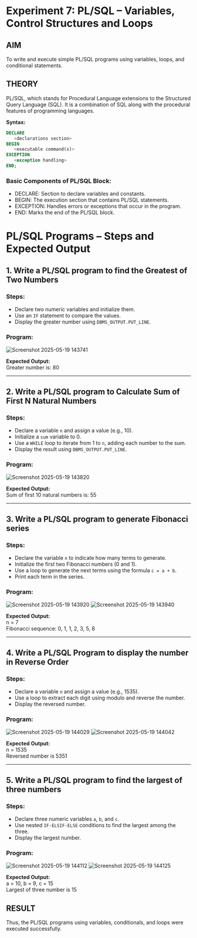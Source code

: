 # Experiment 7: PL/SQL – Variables, Control Structures and Loops

## AIM
To write and execute simple PL/SQL programs using variables, loops, and conditional statements.


## THEORY

PL/SQL, which stands for Procedural Language extensions to the Structured Query Language (SQL). It is a combination of SQL along with the procedural features of programming languages.

**Syntax:**
```sql
DECLARE 
   <declarations section> 
BEGIN 
   <executable command(s)>
EXCEPTION 
   <exception handling> 
END;
```

### Basic Components of PL/SQL Block:
- DECLARE: Section to declare variables and constants.
- BEGIN: The execution section that contains PL/SQL statements.
- EXCEPTION: Handles errors or exceptions that occur in the program.
- END: Marks the end of the PL/SQL block.

# PL/SQL Programs – Steps and Expected Output

## 1. Write a PL/SQL program to find the Greatest of Two Numbers

### Steps:
- Declare two numeric variables and initialize them.
- Use an `IF` statement to compare the values.
- Display the greater number using `DBMS_OUTPUT.PUT_LINE`.
### Program: 
![Screenshot 2025-05-19 143741](https://github.com/user-attachments/assets/4a3fc35b-8796-48c9-ba13-4c3e380bff57)


**Expected Output:**  
Greater number is: 80

---

## 2. Write a PL/SQL program to Calculate Sum of First N Natural Numbers

### Steps:
- Declare a variable `n` and assign a value (e.g., 10).
- Initialize a `sum` variable to 0.
- Use a `WHILE` loop to iterate from 1 to `n`, adding each number to the sum.
- Display the result using `DBMS_OUTPUT.PUT_LINE`.
### Program: 
![Screenshot 2025-05-19 143820](https://github.com/user-attachments/assets/b98231b8-a471-4deb-bbcc-392c99274180)


**Expected Output:**  
Sum of first 10 natural numbers is: 55

---

## 3. Write a PL/SQL program to generate Fibonacci series

### Steps:
- Declare the variable `n` to indicate how many terms to generate.
- Initialize the first two Fibonacci numbers (0 and 1).
- Use a loop to generate the next terms using the formula `c = a + b`.
- Print each term in the series.
  
### Program: 
![Screenshot 2025-05-19 143920](https://github.com/user-attachments/assets/c6d77a45-522f-44fe-804a-a26e7db8ea51)
![Screenshot 2025-05-19 143940](https://github.com/user-attachments/assets/0114f208-a80e-43d1-96bd-70994b6b1355)



**Expected Output:**  
n = 7  
Fibonacci sequence: 0, 1, 1, 2, 3, 5, 8

---

## 4. Write a PL/SQL Program to display the number in Reverse Order

### Steps:
- Declare a variable `n` and assign a value (e.g., 1535).
- Use a loop to extract each digit using modulo and reverse the number.
- Display the reversed number.

### Program: 
![Screenshot 2025-05-19 144029](https://github.com/user-attachments/assets/af1d4508-8f9e-4e8b-b0c1-b95af0b77267)
![Screenshot 2025-05-19 144042](https://github.com/user-attachments/assets/08588fb1-a4a5-431f-90ea-d7949147121b)



**Expected Output:**  
n = 1535  
Reversed number is 5351

---

## 5. Write a PL/SQL program to find the largest of three numbers

### Steps:
- Declare three numeric variables `a`, `b`, and `c`.
- Use nested `IF-ELSIF-ELSE` conditions to find the largest among the three.
- Display the largest number.
  
### Program: 
![Screenshot 2025-05-19 144112](https://github.com/user-attachments/assets/eb34cd1c-b5af-4163-9ed0-506c8a5a8797)
![Screenshot 2025-05-19 144125](https://github.com/user-attachments/assets/268facae-ed20-4d6e-9a8f-d70660b7bd19)



**Expected Output:**  
a = 10, b = 9, c = 15  
Largest of three number is 15

## RESULT
Thus, the PL/SQL programs using variables, conditionals, and loops were executed successfully.

